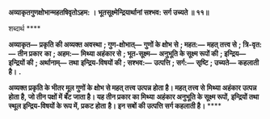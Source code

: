 **अव्याकृतगुणक्षोभान्महतषिवृतोऽहम: ।** **भूतसूक्ष्मेन्द्रियार्थानां सश्भव: सर्ग उच्यते ॥ ११॥** 

शब्दार्थ **** 

**अव्याकृत—** **प्रकृति की अव्यक्त अवस्था** **; गुण-क्षोभात्—** **गुणों के क्षोभ से** **; महत:—** **महत् तत्त्व से** **; त्रि-वृत:—** **तीन प्रकार** **का** **; अहम:—** **मिथ्या अहंकार से** **; भूत-सूक्ष्म—** **अनुभूति के सूक्ष्म रूपों की** **; इन्द्रिय—** **इन्द्रियों की** **; अर्थानाम्—** **तथा** **इन्द्रिय-विषयों की** **; सश्भव:—** **उत्पत्ति** **; सर्ग:—** **सृष्टि** **; उच्यते—** **कहलाती है।** **.** 

**अव्यक्त प्रकृति के भीतर मूल गुणों के क्षोभ से महत् तत्त्व उत्पन्न होता है। महत् तत्त्व से** **मिथ्या अहंकार उत्पन्न होता है, जो तीन पक्षों में बँट जाता है। यह तीन प्रकार का मिथ्या** **अहंकार अनुभूति के सूक्ष्म रूपों, इन्द्रियों तथा स्थूल इन्द्रिय-विषयों के रूप में, प्रकट होता** **है। इन सबों की उत्पत्ति सर्ग कहलाती है।** **** 